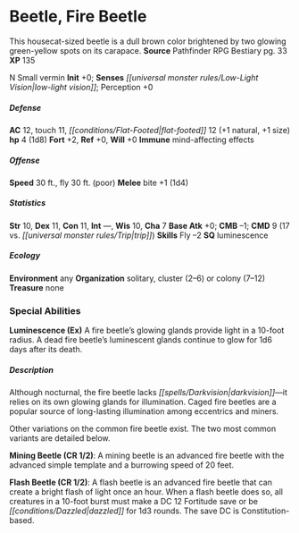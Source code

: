 ﻿---
cssclass: [monsters]
title1: Beetle, Fire Beetle
desc_short: This housecat-sized beetle is a dull brown color brightened by two glowing
  green-yellow spots on its carapace.
title2: Fire Beetle
CR: 1/3
sources:
- name: Pathfinder RPG Bestiary
  page: 33
  link: http://paizo.com/products/btpy8auu?Pathfinder-Roleplaying-Game-Bestiary
XP: 135
alignment: N
size: Small
type: vermin
initiative:
  bonus: 0
senses:
  low-light vision: true
AC:
  AC: 12
  touch: 11
  flat_footed: 12
  components:
    natural: 1
    size: 1
HP:
  HP: 4
  long: 1d8
saves:
  fort: 2
  ref: 0
  will: 0
immunities:
- mind-affecting effects
speeds:
  base: 30
  fly: 30
  fly_maneuverability: poor
attacks:
  melee:
  - - text: bite +1 (1d4)
      entries:
      - - damage: 1d4
      attack: bite
      bonus:
      - 1
ability_scores:
  STR: 10
  DEX: 11
  CON: 11
  INT:
  WIS: 10
  CHA: 7
BAB: 0
CMB: -1
CMD: 9
CMD_other: 17 vs. trip
skills:
  Fly: -2
  Perception: 0
special_qualities:
- luminescence
ecology:
  environment: any
  organization: solitary, cluster (2-6) or colony (7-12)
  treasure_type: none
special_abilities:
  Luminescence (Ex): A fire beetle's glowing glands provide light in a 10-foot radius.
    A dead fire beetle's luminescent glands continue to glow for 1d6 days after its
    death.
desc_long: |-
  Although nocturnal, the fire beetle lacks darkvision-it relies on its own glowing glands for illumination. Caged fire beetles are a popular source of long-lasting illumination among eccentrics and miners.

  Other variations on the common fire beetle exist. The two most common variants are detailed below.

  Mining Beetle (CR 1/2): A mining beetle is an advanced fire beetle with the advanced simple template and a burrowing speed of 20 feet.

  Flash Beetle (CR 1/2): A flash beetle is an advanced fire beetle that can create a bright flash of light once an hour. When a flash beetle does so, all creatures in a 10-foot burst must make a DC 12 Fortitude save or be dazzled for 1d3 rounds. The save DC is Constitution-based.

---

# Beetle, Fire Beetle
This housecat-sized beetle is a dull brown color brightened by two glowing green-yellow spots on its carapace.
**Source** Pathfinder RPG Bestiary pg. 33
**XP** 135

N Small vermin
**Init** +0; **Senses** _[[universal monster rules/Low-Light Vision|low-light vision]]_; Perception +0

##### Defense

**AC** 12, touch 11, _[[conditions/Flat-Footed|flat-footed]]_ 12 (+1 natural, +1 size)
**hp** 4 (1d8)
**Fort** +2, **Ref** +0, **Will** +0
**Immune** mind-affecting effects

##### Offense
**Speed** 30 ft., fly 30 ft. (poor)
**Melee** bite +1 (1d4)

##### Statistics
**Str** 10, **Dex** 11, **Con** 11, **Int** —, **Wis** 10, **Cha** 7
**Base Atk** +0; **CMB** –1; **CMD** 9 (17 vs. _[[universal monster rules/Trip|trip]]_)
**Skills** Fly –2
**SQ** luminescence

##### Ecology

**Environment** any
**Organization** solitary, cluster (2–6) or colony (7–12)
**Treasure** none

### Special Abilities

**Luminescence (Ex)** A fire beetle’s glowing glands provide light in a 10-foot radius. A dead fire beetle’s luminescent glands continue to glow for 1d6 days after its death.

##### Description

Although nocturnal, the fire beetle lacks _[[spells/Darkvision|darkvision]]_—it relies on its own glowing glands for illumination. Caged fire beetles are a popular source of long-lasting illumination among eccentrics and miners.

Other variations on the common fire beetle exist. The two most common variants are detailed below.

**Mining Beetle (CR 1/2)**: A mining beetle is an advanced fire beetle with the advanced simple template and a burrowing speed of 20 feet.

**Flash Beetle (CR 1/2)**: A flash beetle is an advanced fire beetle that can create a bright flash of light once an hour. When a flash beetle does so, all creatures in a 10-foot burst must make a DC 12 Fortitude save or be _[[conditions/Dazzled|dazzled]]_ for 1d3 rounds. The save DC is Constitution-based.